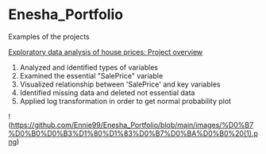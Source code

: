 # Enesha_Portfolio
Examples of the projects

[Exploratory data analysis of house prices: Project overview](https://github.com/Ennie99/Enesha_Portfolio/blob/main/docs/House%20pricing%20EDA%20(1).py)
1. Analyzed and identified types of variables
2. Examined the essential "SalePrice" variable
3. Visualized relationship between 'SalePrice' and key variables
4. Identified missing data and deleted not essential data
5. Applied log transformation in order to get normal probability plot

!(https://github.com/Ennie99/Enesha_Portfolio/blob/main/images/%D0%B7%D0%B0%D0%B3%D1%80%D1%83%D0%B7%D0%BA%D0%B0%20(1).png)
